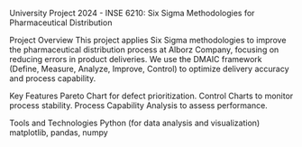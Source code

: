 University Project 2024 - INSE 6210: Six Sigma Methodologies for Pharmaceutical Distribution


Project Overview
This project applies Six Sigma methodologies to improve the pharmaceutical distribution process at Alborz Company, focusing on reducing errors in product deliveries. We use the DMAIC framework (Define, Measure, Analyze, Improve, Control) to optimize delivery accuracy and process capability.

Key Features
Pareto Chart for defect prioritization.
Control Charts to monitor process stability.
Process Capability Analysis to assess performance.




Tools and Technologies
Python (for data analysis and visualization)
matplotlib, pandas, numpy
